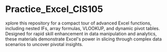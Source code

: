 # Practice_Excel_CIS105
xplore this repository for a compact tour of advanced Excel functions, including nested IFs, array formulas, VLOOKUP, and dynamic pivot tables. Designed for rapid skill enhancement in data manipulation and analytics, these materials demonstrate Excel's power in slicing through complex data scenarios to uncover pivotal insights.
